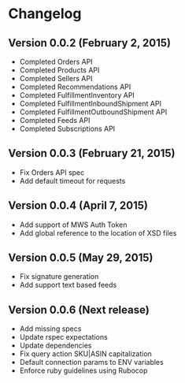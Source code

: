 Changelog
=========

Version 0.0.2 (February 2, 2015)
-----------------------------

* Completed Orders API
* Completed Products API
* Completed Sellers API
* Completed Recommendations API
* Completed FulfillmentInventory API
* Completed FulfillmentInboundShipment API
* Completed FulfillmentOutboundShipment API
* Completed Feeds API
* Completed Subscriptions API

Version 0.0.3 (February 21, 2015)
-----------------------------

* Fix Orders API spec
* Add default timeout for requests

Version 0.0.4 (April 7, 2015)
-----------------------------

* Add support of MWS Auth Token
* Add global reference to the location of XSD files

Version 0.0.5 (May 29, 2015)
-----------------------------

* Fix signature generation
* Add support text based feeds

Version 0.0.6 (Next release)
-----------------------------

* Add missing specs
* Update rspec expectations
* Update dependencies
* Fix query action SKU|ASIN capitalization
* Default connection params to ENV variables
* Enforce ruby guidelines using Rubocop
